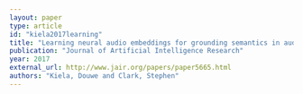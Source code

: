 ```yaml
---
layout: paper
type: article
id: "kiela2017learning"
title: "Learning neural audio embeddings for grounding semantics in auditory perception"
publication: "Journal of Artificial Intelligence Research"
year: 2017
external_url: http://www.jair.org/papers/paper5665.html
authors: "Kiela, Douwe and Clark, Stephen"
---
```

